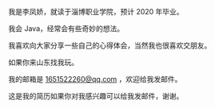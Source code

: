
我是李凤娇，就读于淄博职业学院，预计 2020 年毕业。

我会  Java，经常会有些奇妙的想法。

我喜欢向大家分享一些自己的心得体会，当然我也很喜欢交朋友。

如果你来山东找我玩。

我的邮箱是 1651522260@qq.com ，欢迎给我发邮件。

这是我的简历如果你对我感兴趣可以给我发邮件，谢谢。
